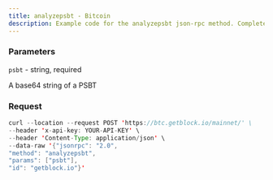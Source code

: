 ```yaml
---
title: analyzepsbt - Bitcoin
description: Example code for the analyzepsbt json-rpc method. Сomplete guide on how to use analyzepsbt json-rpc in GetBlock.io Web3 documentation.
---
```


### Parameters


`psbt` - string, required

A base64 string of a PSBT

### Request

``` java
curl --location --request POST 'https://btc.getblock.io/mainnet/' \
--header 'x-api-key: YOUR-API-KEY' \
--header 'Content-Type: application/json' \
--data-raw '{"jsonrpc": "2.0",
"method": "analyzepsbt",
"params": ["psbt"],
"id": "getblock.io"}'
```

